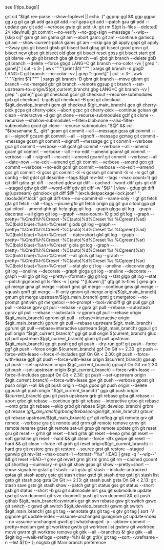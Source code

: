 see [[tips_bugs]]


grt 	cd "$(git rev-parse --show-toplevel || echo .)"
ggpnp 	ggl && ggp
ggpur 	ggu
g 	    git
ga 	     git add
gaa 	git add --all
gapa 	git add --patch
gau 	git add --update
gav 	git add --verbose
gwip 	git add -A; git rm $(git ls-files --deleted) 2> /dev/null; git commit --no-verify --no-gpg-sign --message "--wip-- [skip ci]"
gam 	git am
gama 	git am --abort
gamc 	git am --continue
gamscp 	git am --show-current-patch
gams 	git am --skip
gap 	git apply
gapt 	git apply --3way
gbs 	git bisect
gbsb 	git bisect bad
gbsg 	git bisect good
gbsn 	git bisect new
gbso 	git bisect old
gbsr 	git bisect reset
gbss 	git bisect start
gbl 	git blame -w
gb 	    git branch
gba 	git branch --all
gbd 	git branch --delete
gbD 	git branch --delete --force
gbgd 	LANG=C git branch --no-color -vv | grep ": gone\]" | cut -c 3- | awk '"'"'{print $1}'"'"' | xargs git branch -d
gbgD 	LANG=C git branch --no-color -vv | grep ": gone\]" | cut -c 3- | awk '"'"'{print $1}'"'"' | xargs git branch -D
gbm 	git branch --move
gbnm 	git branch --no-merged
gbr 	git branch --remote
ggsup 	git branch --set-upstream-to=origin/$(git_current_branch)
gbg 	LANG=C git branch -vv | grep ": gone\]"
gco 	git checkout
gcor 	git checkout --recurse-submodules
gcb 	git checkout -b
gcB 	git checkout -B
gcd 	git checkout $(git_develop_branch)
gcm 	git checkout $(git_main_branch)
gcp 	git cherry-pick
gcpa 	git cherry-pick --abort
gcpc 	git cherry-pick --continue
gclean 	git clean --interactive -d
gcl 	git clone --recurse-submodules
gclf 	git clone --recursive --shallow-submodules --filter=blob:none --also-filter-submodules
gccd 	git clone --recurse-submodules "$@" && cd "$(basename $\_ .git)"
gcam 	git commit --all --message
gcas 	git commit --all --signoff
gcasm 	git commit --all --signoff --message
gcmsg 	git commit --message
gcsm 	git commit --signoff --message
gc 	    git commit --verbose
gca 	git commit --verbose --all
gca! 	git commit --verbose --all --amend
gcan! 	git commit --verbose --all --no-edit --amend
gcans! 	git commit --verbose --all --signoff --no-edit --amend
gcann! 	git commit --verbose --all --date=now --no-edit --amend
gc! 	git commit --verbose --amend
gcn 	git commit --verbose --no-edit
gcn! 	git commit --verbose --no-edit --amend
gcs 	git commit -S
gcss 	git commit -S -s
gcssm 	git commit -S -s -m
gcf 	git config --list
gdct 	git describe --tags $(git rev-list --tags --max-count=1)
gd 	    git diff
gdca 	git diff --cached
gdcw 	git diff --cached --word-diff
gds 	git diff --staged
gdw 	git diff --word-diff
gdv 	git diff -w "$@" | view -
gdup 	git diff @{upstream}
gdnolock 	git diff $@ ":(exclude)package-lock.json" ":(exclude)\*.lock"
gdt 	git diff-tree --no-commit-id --name-only -r
gf 	    git fetch
gfa 	git fetch --all --tags --prune
gfo 	git fetch origin
gg 	    git gui citool
gga 	git gui citool --amend
ghh 	git help
glgg 	git log --graph
glgga 	git log --graph --decorate --all
glgm 	git log --graph --max-count=10
glod 	git log --graph --pretty='%Cred%h%Creset -%C(auto)%d%Creset %s %Cgreen(%ad) %C(bold blue)<%an>%Creset'
glods 	git log --graph --pretty='%Cred%h%Creset -%C(auto)%d%Creset %s %Cgreen(%ad) %C(bold blue)<%an>%Creset' --date=short
glol 	git log --graph --pretty='%Cred%h%Creset -%C(auto)%d%Creset %s %Cgreen(%ar) %C(bold blue)<%an>%Creset'
glola 	git log --graph --pretty='%Cred%h%Creset -%C(auto)%d%Creset %s %Cgreen(%ar) %C(bold blue)<%an>%Creset' --all
glols 	git log --graph --pretty='%Cred%h%Creset -%C(auto)%d%Creset %s %Cgreen(%ar) %C(bold blue)<%an>%Creset' --stat
glo 	git log --oneline --decorate
glog 	git log --oneline --decorate --graph
gloga 	git log --oneline --decorate --graph --all
glp 	git log --pretty=<format>
glg 	git log --stat
glgp 	git log --stat --patch
gignored 	git ls-files -v | grep "^[[:lower:]]"
gfg 	git ls-files | grep
gm 	    git merge
gma 	git merge --abort
gmc 	git merge --continue
gms 	git merge --squash
gmff 	git merge --ff-only
gmom 	git merge origin/$(git_main_branch)
gmum 	git merge upstream/$(git_main_branch)
gmtl 	git mergetool --no-prompt
gmtlvim 	git mergetool --no-prompt --tool=vimdiff
gl  	git pull
gpr 	git pull --rebase
gprv 	git pull --rebase -v
gpra 	git pull --rebase --autostash
gprav 	git pull --rebase --autostash -v
gprom 	git pull --rebase origin $(git_main_branch)
gpromi 	git pull --rebase=interactive origin $(git_main_branch)
gprum 	git pull --rebase upstream $(git_main_branch)
gprumi 	git pull --rebase=interactive upstream $(git_main_branch)
ggpull 	git pull origin "$(git_current_branch)"
ggl 	git pull origin $(current_branch)
gluc 	git pull upstream $(git_current_branch)
glum 	git pull upstream $(git_main_branch)
gp 	    git push
gpd 	git push --dry-run
gpf! 	git push --force
ggf 	git push --force origin $(current_branch)
gpf 	On Git >= 2.30: git push --force-with-lease --force-if-includes
gpf 	On Git < 2.30: git push --force-with-lease
ggfl 	git push --force-with-lease origin $(current_branch)
gpsup 	git push --set-upstream origin $(git_current_branch)
gpsupf 	On Git >= 2.30: git push --set-upstream origin $(git_current_branch) --force-with-lease --force-if-includes
gpsupf 	On Git < 2.30: git push --set-upstream origin $(git_current_branch) --force-with-lease
gpv 	git push --verbose
gpoat 	git push origin --all && git push origin --tags
gpod 	git push origin --delete
ggpush 	git push origin "$(git_current_branch)"
ggp 	git push origin $(current_branch)
gpu 	git push upstream
grb 	git rebase
grba 	git rebase --abort
grbc 	git rebase --continue
grbi 	git rebase --interactive
grbo 	git rebase --onto
grbs 	git rebase --skip
grbd 	git rebase $(git_develop_branch)
grbm 	git rebase $(git_main_branch)
grbom 	git rebase origin/$(git_main_branch)
grbum 	git rebase upstream/$(git_main_branch)
grf 	git reflog
gr   	git remote
grv 	git remote --verbose
gra 	git remote add
grrm 	git remote remove
grmv 	git remote rename
grset 	git remote set-url
grup 	git remote update
grh 	git reset
gru 	git reset --
grhh 	git reset --hard
grhk 	git reset --keep
grhs 	git reset --soft
gpristine 	git reset --hard && git clean --force -dfx
gwipe 	git reset --hard && git clean --force -df
groh 	git reset origin/$(git_current_branch) --hard
grs 	git restore
grss 	git restore --source
grst 	git restore --staged
gunwip 	git rev-list --max-count=1 --format="%s" HEAD | grep -q "--wip--" && git reset HEAD~1
grev 	git revert
grm 	git rm
grmc 	git rm --cached
gcount 	git shortlog --summary -n
gsh 	git show
gsps 	git show --pretty=short --show-signature
gstall 	git stash --all
gstu 	git stash --include-untracked
gstaa 	git stash apply
gstc 	git stash clear
gstd 	git stash drop
gstl 	git stash list
gstp 	git stash pop
gsta 	On Git >= 2.13: git stash push
gsta 	On Git < 2.13: git stash save
gsts 	git stash show --patch
gst 	git status
gss 	git status --short
gsb 	git status --short -b
gsi 	git submodule init
gsu 	git submodule update
gsd 	git svn dcommit
git-svn-dcommit-push 	git svn dcommit && git push github $(git_main_branch):svntrunk
gsr 	git svn rebase
gsw 	git switch
gswc 	git switch -c
gswd 	git switch $(git_develop_branch)
gswm 	git switch $(git_main_branch)
gta 	git tag --annotate
gts 	git tag -s
gtv 	git tag | sort -V
gignore 	git update-index --assume-unchanged
gunignore 	git update-index --no-assume-unchanged
gwch 	git whatchanged -p --abbrev-commit --pretty=medium
gwt 	git worktree
gwtls 	git worktree list
gwtmv 	git worktree move
gwtrm 	git worktree remove
gk 	    gitk --all --branches &!
gke 	gitk --all $(git log --walk-reflogs --pretty=%h) &!
gtl 	gtl(){ git tag --sort=-v:refname -n --list ${1}\* }; noglob gtl
Main branch preference